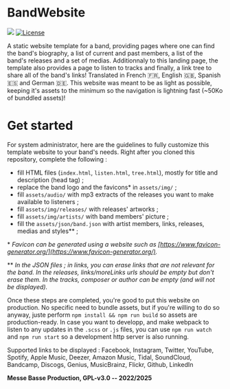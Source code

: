 # BandWebsite

![](https://badgen.net/badge/version/1.1.1/blue)
[![License](https://img.shields.io/github/license/MesseBasseProduction/BandWebsite.svg)](https://github.com/MesseBasseProduction/BandWebsite/blob/main/LICENSE)

A static website template for a band, providing pages where one can find the band's biography, a list of current and past members, a list of the band's releases and a set of medias. Additionnaly to this landing page, the template also provides a page to listen to tracks and finally, a link tree to share all of the band's links! Translated in French 🇫🇷, English 🇬🇧, Spanish 🇪🇸 and German 🇩🇪. This website was meant to be as light as possible, keeping it's assets to the minimum so the navigation is lightning fast (~50Ko of bunddled assets)!

# Get started

For system administrator, here are the guidelines to fully customize this template website to your band's needs. Right after you cloned this repository, complete the following :

- fill HTML files (`index.html`, `listen.html`, `tree.html`), mostly for title and description (head tag) ;
- replace the band logo and the favicons\* in `assets/img/` ;
- fill `assets/audio/` with mp3 extracts of the releases you want to make available to listeners ;
- fill `assets/img/releases/` with releases' artworks ;
- fill `assets/img/artists/` with band members' picture ;
- fill the `assets/json/band.json` with artist members, links, releases, medias and styles\*\* ;

\* *Favicon can be generated using a website such as [https://www.favicon-generator.org/](https://www.favicon-generator.org/).*

\*\* *In the JSON files ; in links, you can erase links that are not relevant for the band. In the releases, links/moreLinks urls should be empty but don't erase them. In the tracks, composer or author can be empty (and will not be displayed).*

Once these steps are completed, you're good to put this website on production. No specific need to bundle assets, but if you're willing to do so anyway, juste perform `npm install && npm run build` so assets are production-ready. In case you want to developp, and make webpack to listen to any updates in the `.scss` or `.js` files, you can use `npm run watch` and `npm run start` so a development http server is also running.

Supported links to be displayed :
Facebook, Instagram, Twitter, YouTube, Spotify, Apple Music, Deezer, Amazon Music, Tidal, SoundCloud, Bandcamp, Discogs, Genius, MusicBrainz, Flickr, Github, LinkedIn

**Messe Basse Production, GPL-v3.0 -- 2022/2025**
